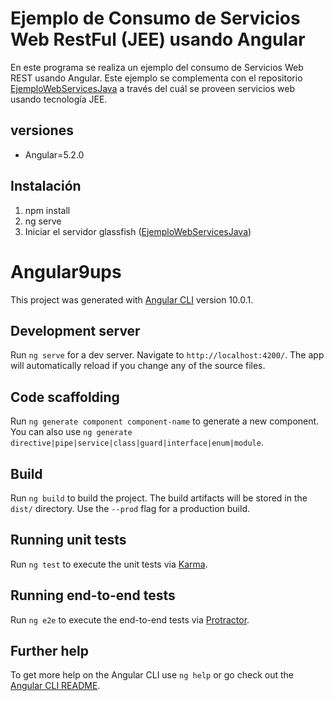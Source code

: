 # Ejemplo de Consumo de Servicios Web RestFul (JEE) usando Angular

En este programa se realiza un ejemplo del consumo de Servicios Web REST usando Angular. Este ejemplo se complementa con el repositorio [EjemploWebServicesJava](https://github.com/gabusleon/EjemploWebServicesJava) a través del cuál se proveen servicios web usando tecnología JEE.

## versiones
* Angular=5.2.0


## Instalación
1. npm install
2. ng serve
3. Iniciar el servidor glassfish ([EjemploWebServicesJava](https://github.com/gabusleon/EjemploWebServicesJava))


# Angular9ups

This project was generated with [Angular CLI](https://github.com/angular/angular-cli) version 10.0.1.

## Development server

Run `ng serve` for a dev server. Navigate to `http://localhost:4200/`. The app will automatically reload if you change any of the source files.

## Code scaffolding

Run `ng generate component component-name` to generate a new component. You can also use `ng generate directive|pipe|service|class|guard|interface|enum|module`.

## Build

Run `ng build` to build the project. The build artifacts will be stored in the `dist/` directory. Use the `--prod` flag for a production build.

## Running unit tests

Run `ng test` to execute the unit tests via [Karma](https://karma-runner.github.io).

## Running end-to-end tests

Run `ng e2e` to execute the end-to-end tests via [Protractor](http://www.protractortest.org/).

## Further help

To get more help on the Angular CLI use `ng help` or go check out the [Angular CLI README](https://github.com/angular/angular-cli/blob/master/README.md).
